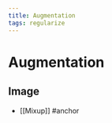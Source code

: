 ```yaml
---
title: Augmentation
tags: regularize
---
```


# Augmentation

## Image
- [[Mixup]]
#anchor
















































































